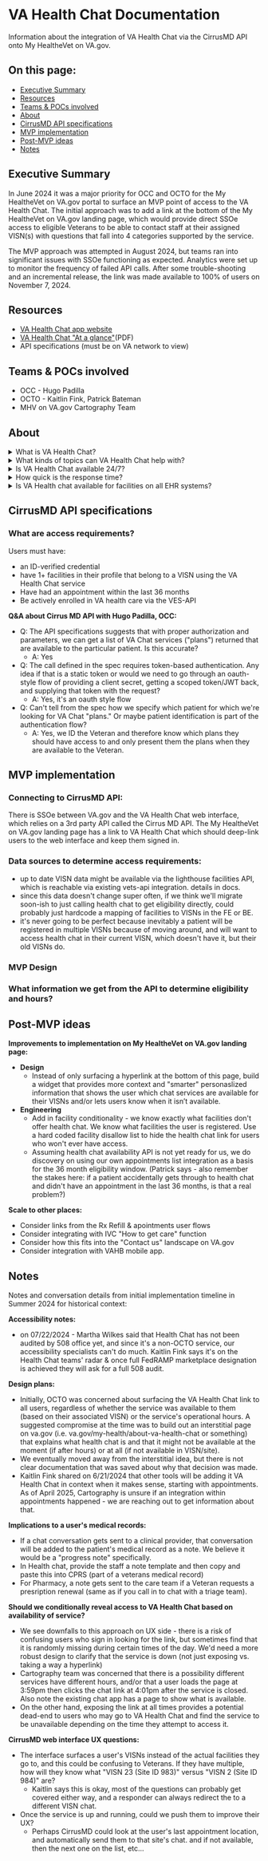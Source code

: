 # VA Health Chat Documentation
Information about the integration of VA Health Chat via the CirrusMD API onto My HealtheVet on VA.gov. 

## On this page: 
* [Executive Summary](#es)
* [Resources](#resources)
* [Teams & POCs involved](#teams)
* [About](#faq)
* [CirrusMD API specifications](#api-specs)
* [MVP implementation](#mvp)
* [Post-MVP ideas](#post-mvp)
* [Notes](#notes)

## <a name="es"></a>Executive Summary
In June 2024 it was a major priority for OCC and OCTO for the My HealtheVet on VA.gov portal to surface an MVP point of access to the VA Health Chat. The initial approach was to add a link at the bottom of the My HealtheVet on VA.gov landing page, which would provide direct SSOe access to eligible Veterans to be able to contact staff at their assigned VISN(s) with questions that fall into 4 categories supported by the service. 

The MVP approach was attempted in August 2024, but teams ran into significant issues with SSOe functioning as expected. Analytics were set up to monitor the frequency of failed API calls. After some trouble-shooting and an incremental release, the link was made available to 100% of users on November 7, 2024.  

## <a name="resources"></a>Resources
* [VA Health Chat app website](https://mobile.va.gov/app/va-health-chat)
* [VA Health Chat "At a glance"](https://mobile.va.gov/sites/default/files/documents/hopat1994-va-health-chat-at-a-glance-508_final-1.pdf)(PDF)
* API specifications (must be on VA network to view)

## <a name="teams"></a>Teams & POCs involved
* OCC - Hugo Padilla
* OCTO - Kaitlin Fink, Patrick Bateman
* MHV on VA.gov Cartography Team

## <a name="faq"></a>About
<details>
  <summary>What is VA Health Chat?</summary>
The VA Health Chat app is a service that connects Veterans with VA health care professionals through text-based chat messaging. Unlike Secure Messages, it **does not** connect them with their provider, but with a professional assigned to their associated Veteran Integrated Service Network (VISN) (these are the parent networks that each healthcare facility rolls up to geographically). The VA has 18 VISNs across the country, including in U.S. territories. All 18 have VA Health Chat implemented, but it is not yet available in some parts of VISN 16.
</details>

<details>
 <summary>What kinds of topics can VA Health Chat help with?</summary>
 VA Health Chat is intended to respond to patient questions in the following four categories. **Not** all VISNs support all 4 options as of July 2024: 
  * Virtual Clinic Visit (Urgent Care)
  * Clinical Triage
  * Scheduling and Administration
  * Pharmacy Support
</details>

<details>
 <summary>Is VA Health Chat available 24/7?</summary>
No. Each VISN has its own individual operating hours, and individual chat services that are provided based on topics. The CirrusMD API has the availability logic and it is our understanding that onlyl VISNs that are open for chat during hours will display to users within the VA Health Chat web interface. There is a goal for all VA Health Chat services to be 24/7 but the VA is not there yet. 
</details>

<details>
 <summary>How quick is the response time?</summary>
We do not know the average wait time, but it's quite quick. It's more of a synchronous channel like what you'd expect of a chat. And there are escalation paths for chats that don't get responded to in X amount of time.
</details>

<details>
 <summary>Is VA Health chat available for facilities on all EHR systems?</summary>
Yes - All VISNs have at least 1 Health Chat plan available, regardless of whether their EHR system is VistA or OH/Cerner. It is specific support per VISN, not per facility. 

**NOTE**: Not all channel types are available at all VISN locations. 
</details>

## <a name="api-specs"></a>CirrusMD API specifications

### What are access requirements? 
Users must have:
* an ID-verified credential
* have 1+ facilities in their profile that belong to a VISN using the VA Health Chat service
* Have had an appointment within the last 36 months
* Be actively enrolled in VA health care via the VES-API

**Q&A about Cirrus MD API with Hugo Padilla, OCC:**
* Q: The API specifications suggests that with proper authorization and parameters, we can get a list of VA Chat services ("plans") returned that are available to the particular patient. Is this accurate? 
  * A: Yes
* Q: The call defined in the spec requires token-based authentication. Any idea if that is a static token or would we need to go through an oauth-style flow of providing a client secret, getting a scoped token/JWT back, and supplying that token with the request?
  * A: Yes, it's an oauth style flow
* Q: Can't tell from the spec how we specify which patient for which we're looking for VA Chat "plans." Or maybe patient identification is part of the authentication flow?
  * A: Yes, we ID the Veteran and therefore know which plans they should have access to and only present them the plans when they are available to the Veteran.     

## <a name="mvp"></a>MVP implementation
### Connecting to CirrusMD API: 
There is SSOe between VA.gov and the VA Health Chat web interface, which relies on a 3rd party API called the Cirrus MD API. The My HealtheVet on VA.gov landing page has a link to VA Health Chat which should deep-link users to the web interface and keep them signed in.

### Data sources to determine access requirements: 
* up to date VISN data might be available via the lighthouse facilities API, which is reachable via existing vets-api integration. details in docs.
* since this data doesn't change super often, if we think we'll migrate soon-ish to just calling health chat to get eligibility directly, could probably just hardcode a mapping of facilities to VISNs in the FE or BE.
* it's never going to be perfect because inevitably a patient will be registered in multiple VISNs because of moving around, and will want to access health chat in their current VISN, which doesn't have it, but their old VISNs do.

### MVP Design

### What information we get from the API to determine eligibility and hours?

## <a name="post-mvp"></a>Post-MVP ideas
**Improvements to implementation on My HealtheVet on VA.gov landing page:** 
* **Design**
  * Instead of only surfacing a hyperlink at the bottom of this page, build a widget that provides more context and "smarter" personaslized information that shows the user which chat services are available for their VISNs and/or lets users know when it isn’t available.
* **Engineering**
  * Add in facility conditionality - we know exactly what facilities don't offer health chat. We know what facilities the user is registered. Use a hard coded facility disallow list to hide the health chat link for users who won't ever have access.
  * Assuming health chat availability API is not yet ready for us, we do discovery on using our own appointments list integration as a basis for the 36 month eligibility window. (Patrick says - also remember the stakes here: if a patient accidentally gets through to health chat and didn't have an appointment in the last 36 months, is that a real problem?)

**Scale to other places:** 
* Consider links from the Rx Refill & apointments user flows
* Consider integrating with IVC "How to get care" function
* Consider how this fits into the "Contact us" landscape on VA.gov
* Consider integration with VAHB mobile app. 

## <a name="notes"></a>Notes
Notes and conversation details from initial implementation timeline in Summer 2024 for historical context:

**Accessibility notes:**
* on 07/22/2024 -  Martha Wilkes said that Health Chat has not been audited by 508 office yet, and since it's a non-OCTO service, our accessibility specialists can't do much. Kaitlin Fink says it's on the Health Chat teams' radar & once full FedRAMP marketplace designation is achieved they will ask for a full 508 audit.

**Design plans:**
* Initially, OCTO was concerned about surfacing the VA Health Chat link to all users, regardless of whether the service was available to them (based on their associated VISN) or the service's operational hours. A suggested compromise at the time was to build out an interstitial page on va.gov (i.e. va.gov/my-health/about-va-health-chat or something) that explains what health chat is and that it might not be available at the moment (if after hours) or at all (if not available in VISN/site).
* We eventually moved away from the interstitial idea, but there is not clear documentation that was saved about why that decision was made.
* Kaitlin Fink shared on 6/21/2024 that other tools will be adding it VA Health Chat in context when it makes sense, starting with appointments. As of April 2025, Cartography is unsure if an integration within appointments happened - we are reaching out to get information about that. 

**Implications to a user's medical records:**
* If a chat conversation gets sent to a clinical provider, that conversation will be added to the patient's medical record as a note. We believe it would be a "progress note" specifically.
* In Health chat, provide the staff a note template and then copy and paste this into CPRS (part of a veterans medical record)
* For Pharmacy, a note gets sent to the care team if a Veteran requests a presription renewal (same as if you call in to chat with a triage team).

**Should we conditionally reveal access to VA Health Chat based on availability of service?**
  * We see downfalls to this approach on UX side - there is a risk of confusing users who sign in looking for the link, but sometimes find that it is randomly missing during certain times of the day. We'd need a more robust design to clarify that the service is down (not just exposing vs. taking a way a hyperlink) 
  * Cartography team was concerned that there is a possibility different services have different hours, and/or that a user loads the page at 3:59pm then clicks the chat link at 4:01pm after the service is closed. Also note the existing chat app has a page to show what is available.
  * On the other hand, exposing the link at all times provides a potential dead-end to users who may go to VA Health Chat and find the service to be unavailable depending on the time they attempt to access it.

**CirrusMD web interface UX questions:**
* The interface surfaces a user's VISNs instead of the actual facilities they go to, and this could be confusing to Veterans. If they have multiple, how will they know what "VISN 23 (Site ID 983)" versus "VISN 2 (Site ID 984)" are?
  * Kaitlin says this is okay, most of the questions can probably get covered either way, and a responder can always redirect the to a different VISN chat.
* Once the service is up and running, could we push them to improve their UX?
  * Perhaps CirrusMD could look at the user's last appointment location, and automatically send them to that site's chat. and if not available, then the next one on the list, etc... 
